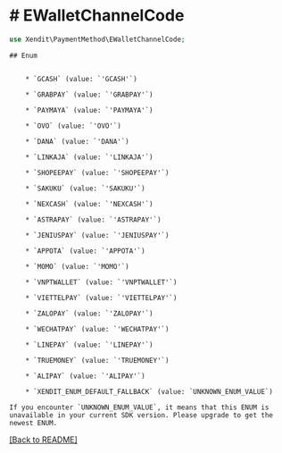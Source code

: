 # # EWalletChannelCode


```php
use Xendit\PaymentMethod\EWalletChannelCode;
```

    ## Enum

    
        * `GCASH` (value: `'GCASH'`)
    
        * `GRABPAY` (value: `'GRABPAY'`)
    
        * `PAYMAYA` (value: `'PAYMAYA'`)
    
        * `OVO` (value: `'OVO'`)
    
        * `DANA` (value: `'DANA'`)
    
        * `LINKAJA` (value: `'LINKAJA'`)
    
        * `SHOPEEPAY` (value: `'SHOPEEPAY'`)
    
        * `SAKUKU` (value: `'SAKUKU'`)
    
        * `NEXCASH` (value: `'NEXCASH'`)
    
        * `ASTRAPAY` (value: `'ASTRAPAY'`)
    
        * `JENIUSPAY` (value: `'JENIUSPAY'`)
    
        * `APPOTA` (value: `'APPOTA'`)
    
        * `MOMO` (value: `'MOMO'`)
    
        * `VNPTWALLET` (value: `'VNPTWALLET'`)
    
        * `VIETTELPAY` (value: `'VIETTELPAY'`)
    
        * `ZALOPAY` (value: `'ZALOPAY'`)
    
        * `WECHATPAY` (value: `'WECHATPAY'`)
    
        * `LINEPAY` (value: `'LINEPAY'`)
    
        * `TRUEMONEY` (value: `'TRUEMONEY'`)
    
        * `ALIPAY` (value: `'ALIPAY'`)
    
        * `XENDIT_ENUM_DEFAULT_FALLBACK` (value: `UNKNOWN_ENUM_VALUE`)

    If you encounter `UNKNOWN_ENUM_VALUE`, it means that this ENUM is unavailable in your current SDK version. Please upgrade to get the newest ENUM.

[[Back to README]](../../README.md)
